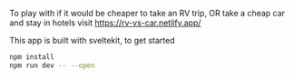 To play with if it would be cheaper to take an RV trip, OR take a cheap car and stay in hotels visit https://rv-vs-car.netlify.app/

This app is built with sveltekit, to get started

```bash
npm install
npm run dev -- --open
```
